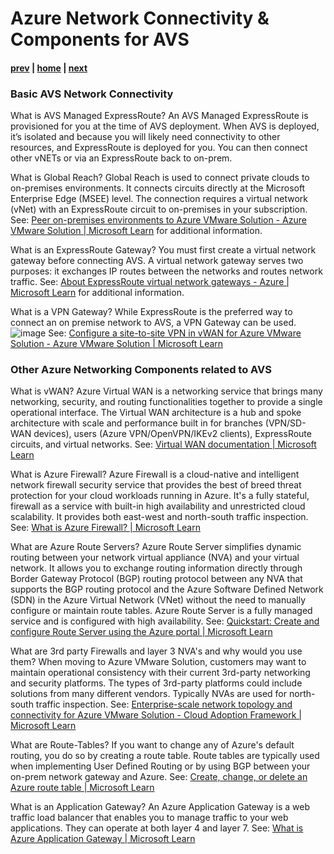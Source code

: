 # Azure Network Connectivity & Components for AVS

#### [prev](./understand-forecast.md) | [home](./readme.md)  | [next](./control.md)

### Basic AVS Network Connectivity 

What is AVS Managed ExpressRoute?
An AVS Managed ExpressRoute is provisioned for you at the time of AVS deployment. When AVS is deployed, it’s isolated and because you will likely need connectivity to other resources, and ExpressRoute is deployed for you. You can then connect other vNETs or via an ExpressRoute back to on-prem.

What is Global Reach?
Global Reach is used to connect private clouds to on-premises environments. It connects circuits directly at the Microsoft Enterprise Edge (MSEE) level. The connection requires a virtual network (vNet) with an ExpressRoute circuit to on-premises in your subscription. 
See: [Peer on-premises environments to Azure VMware Solution - Azure VMware Solution | Microsoft Learn]([https://learn.microsoft.com/en-us/azure/architecture/guide/spot/spot-eviction](https://learn.microsoft.com/en-us/azure/azure-vmware/tutorial-expressroute-global-reach-private-cloud)) for additional information.

What is an ExpressRoute Gateway?
You must first create a virtual network gateway before connecting AVS. A virtual network gateway serves two purposes: it exchanges IP routes between the networks and routes network traffic.
See: [About ExpressRoute virtual network gateways - Azure | Microsoft Learn](https://learn.microsoft.com/en-us/azure/expressroute/expressroute-about-virtual-network-gateways) for additional information.

What is a VPN Gateway?
While ExpressRoute is the preferred way to connect an on premise network to AVS, a VPN Gateway can be used.
![image](https://user-images.githubusercontent.com/101416142/217544535-c22e6f97-d865-4c9a-bf66-53a8c1108db5.png)
See: [Configure a site-to-site VPN in vWAN for Azure VMware Solution - Azure VMware Solution | Microsoft Learn](https://learn.microsoft.com/en-us/azure/azure-vmware/configure-site-to-site-vpn-gateway)

### Other Azure Networking Components related to AVS

What is vWAN?
Azure Virtual WAN is a networking service that brings many networking, security, and routing functionalities together to provide a single operational interface. The Virtual WAN architecture is a hub and spoke architecture with scale and performance built in for branches (VPN/SD-WAN devices), users (Azure VPN/OpenVPN/IKEv2 clients), ExpressRoute circuits, and virtual networks.
See: [Virtual WAN documentation | Microsoft Learn](https://learn.microsoft.com/en-us/azure/virtual-wan/)

What is Azure Firewall?
Azure Firewall is a cloud-native and intelligent network firewall security service that provides the best of breed threat protection for your cloud workloads running in Azure. It's a fully stateful, firewall as a service with built-in high availability and unrestricted cloud scalability. It provides both east-west and north-south traffic inspection.
See: [What is Azure Firewall? | Microsoft Learn](https://learn.microsoft.com/en-us/azure/firewall/overview)

What are Azure Route Servers?
Azure Route Server simplifies dynamic routing between your network virtual appliance (NVA) and your virtual network. It allows you to exchange routing information directly through Border Gateway Protocol (BGP) routing protocol between any NVA that supports the BGP routing protocol and the Azure Software Defined Network (SDN) in the Azure Virtual Network (VNet) without the need to manually configure or maintain route tables. Azure Route Server is a fully managed service and is configured with high availability.
See: [Quickstart: Create and configure Route Server using the Azure portal | Microsoft Learn](https://learn.microsoft.com/en-us/azure/route-server/quickstart-configure-route-server-portal)

What are 3rd party Firewalls and layer 3 NVA's and why would you use them?
When moving to Azure VMware Solution, customers may want to maintain operational consistency with their current 3rd-party networking and security platforms. The types of 3rd-party platforms could include solutions from many different vendors.
Typically NVAs are used for north-south traffic inspection.
See: [Enterprise-scale network topology and connectivity for Azure VMware Solution - Cloud Adoption Framework | Microsoft Learn](https://learn.microsoft.com/en-us/azure/cloud-adoption-framework/scenarios/azure-vmware/eslz-network-topology-connectivity)

What are Route-Tables?
If you want to change any of Azure's default routing, you do so by creating a route table. Route tables are typically used when implementing User Defined Routing or by using BGP between your on-prem network gateway and Azure.
See: [Create, change, or delete an Azure route table | Microsoft Learn](https://learn.microsoft.com/en-us/azure/virtual-network/manage-route-table)

What is an Application Gateway?
An Azure Application Gateway is a web traffic load balancer that enables you to manage traffic to your web applications. They can operate at both layer 4 and layer 7.
See: [What is Azure Application Gateway | Microsoft Learn](https://learn.microsoft.com/en-us/azure/application-gateway/overview)
